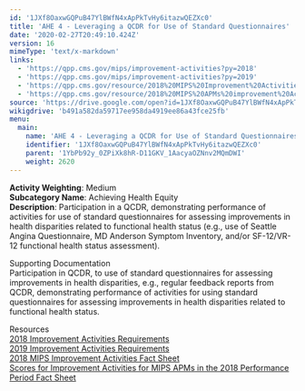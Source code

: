 ```yaml
---
id: '1JXf8OaxwGQPuB47YlBWfN4xApPkTvHy6itazwQEZXc0'
title: 'AHE 4 - Leveraging a QCDR for Use of Standard Questionnaires'
date: '2020-02-27T20:49:10.424Z'
version: 16
mimeType: 'text/x-markdown'
links:
  - 'https://qpp.cms.gov/mips/improvement-activities?py=2018'
  - 'https://qpp.cms.gov/mips/improvement-activities?py=2019'
  - 'https://qpp.cms.gov/resource/2018%20MIPS%20Improvement%20Activities%20Fact%20Sheet'
  - 'https://qpp.cms.gov/resource/2018%20MIPS%20APMs%20improvement%20Activities%20scores%20fact%20sheet'
source: 'https://drive.google.com/open?id=1JXf8OaxwGQPuB47YlBWfN4xApPkTvHy6itazwQEZXc0'
wikigdrive: 'b491a582da59717ee958da4919ee86a43fce25fb'
menu:
  main:
    name: 'AHE 4 - Leveraging a QCDR for Use of Standard Questionnaires'
    identifier: '1JXf8OaxwGQPuB47YlBWfN4xApPkTvHy6itazwQEZXc0'
    parent: '1YbPb92y_0ZPiXk8hR-D11GKV_1AacyaOZNnv2MQmDWI'
    weight: 2620
---
```





**Activity Weighting**: Medium  
**Subcategory Name**: Achieving Health Equity  
**Description**: Participation in a QCDR, demonstrating performance of activities for use of standard questionnaires for assessing improvements in health disparities related to functional health status (e.g., use of Seattle Angina Questionnaire, MD Anderson Symptom Inventory, and/or SF-12/VR-12 functional health status assessment).




Supporting Documentation  
Participation in QCDR, to use of standard questionnaires for assessing improvements in health disparities, e.g., regular feedback reports from QCDR, demonstrating performance of activities for using standard questionnaires for assessing improvements in health disparities related to functional health status.




Resources  
[2018 Improvement Activities Requirements](https://qpp.cms.gov/mips/improvement-activities?py=2018)  
[2019 Improvement Activities Requirements](https://qpp.cms.gov/mips/improvement-activities?py=2019)  
[2018 MIPS Improvement Activities Fact Sheet](https://qpp.cms.gov/resource/2018%20MIPS%20Improvement%20Activities%20Fact%20Sheet)  
[Scores for Improvement Activities for MIPS APMs in the 2018 Performance Period Fact Sheet](https://qpp.cms.gov/resource/2018%20MIPS%20APMs%20improvement%20Activities%20scores%20fact%20sheet)

